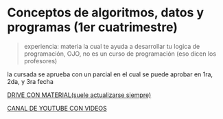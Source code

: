 # Conceptos de algoritmos, datos y programas  (1er cuatrimestre)
 > experiencia: materia la cual te ayuda a desarrollar tu logica de programación, OJO, no es un curso de programación (eso dicen los profesores) 


la cursada se aprueba con un parcial en el cual se puede aprobar en 1ra, 2da, y 3ra fecha 

[DRIVE CON MATERIAL(suele actualizarse siempre)](https://drive.google.com/drive/folders/1B_6dhrcYTVZpxa3xtXct0wrSqJuanxqV?usp=sharing)

[CANAL DE YOUTUBE CON VIDEOS](https://www.youtube.com/@dulicito)

